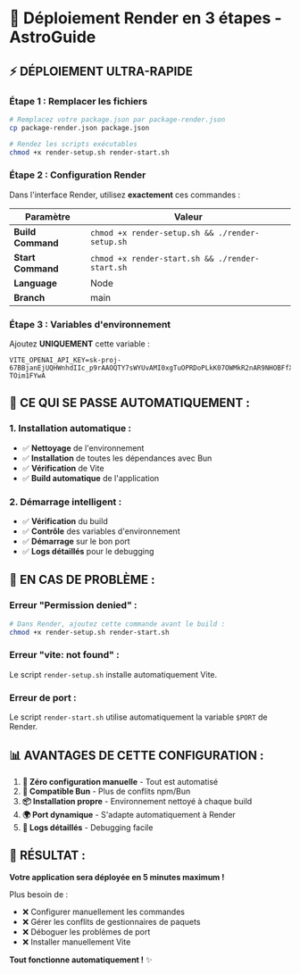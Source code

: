 # 🚀 Déploiement Render en 3 étapes - AstroGuide

## ⚡ **DÉPLOIEMENT ULTRA-RAPIDE**

### **Étape 1 : Remplacer les fichiers**
```bash
# Remplacez votre package.json par package-render.json
cp package-render.json package.json

# Rendez les scripts exécutables
chmod +x render-setup.sh render-start.sh
```

### **Étape 2 : Configuration Render**
Dans l'interface Render, utilisez **exactement** ces commandes :

| Paramètre | Valeur |
|-----------|---------|
| **Build Command** | `chmod +x render-setup.sh && ./render-setup.sh` |
| **Start Command** | `chmod +x render-start.sh && ./render-start.sh` |
| **Language** | Node |
| **Branch** | main |

### **Étape 3 : Variables d'environnement**
Ajoutez **UNIQUEMENT** cette variable :
```
VITE_OPENAI_API_KEY=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
```

## 🎯 **CE QUI SE PASSE AUTOMATIQUEMENT :**

### **1. Installation automatique :**
- ✅ **Nettoyage** de l'environnement
- ✅ **Installation** de toutes les dépendances avec Bun
- ✅ **Vérification** de Vite
- ✅ **Build automatique** de l'application

### **2. Démarrage intelligent :**
- ✅ **Vérification** du build
- ✅ **Contrôle** des variables d'environnement
- ✅ **Démarrage** sur le bon port
- ✅ **Logs détaillés** pour le debugging

## 🔧 **EN CAS DE PROBLÈME :**

### **Erreur "Permission denied" :**
```bash
# Dans Render, ajoutez cette commande avant le build :
chmod +x render-setup.sh render-start.sh
```

### **Erreur "vite: not found" :**
Le script `render-setup.sh` installe automatiquement Vite.

### **Erreur de port :**
Le script `render-start.sh` utilise automatiquement la variable `$PORT` de Render.

## 📊 **AVANTAGES DE CETTE CONFIGURATION :**

1. **🚀 Zéro configuration manuelle** - Tout est automatisé
2. **🔧 Compatible Bun** - Plus de conflits npm/Bun
3. **📦 Installation propre** - Environnement nettoyé à chaque build
4. **🌍 Port dynamique** - S'adapte automatiquement à Render
5. **📝 Logs détaillés** - Debugging facile

## 🎉 **RÉSULTAT :**

**Votre application sera déployée en 5 minutes maximum !**

Plus besoin de :
- ❌ Configurer manuellement les commandes
- ❌ Gérer les conflits de gestionnaires de paquets
- ❌ Déboguer les problèmes de port
- ❌ Installer manuellement Vite

**Tout fonctionne automatiquement !** ✨

